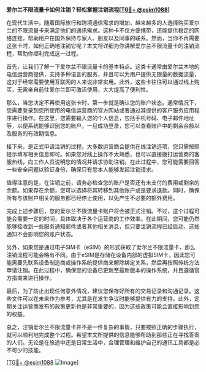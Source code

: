 **爱尔兰不限流量卡如何注销？轻松掌握注销流程[[TG💪+ @esim1088](https://t.me/s/esim1088)]**

在现代生活中，随着国际旅行和跨境通信需求的增加，越来越多的人选择购买爱尔兰的不限流量卡来满足他们的通讯需求。这种卡不仅方便携带，还能提供稳定的网络连接，帮助用户在国外保持与家人、朋友以及同事的联系。然而，当你不再需要这张卡时，如何正确地注销它呢？本文将详细为你讲解爱尔兰不限流量卡的注销流程，帮助你顺利完成这一过程。

首先，让我们了解一下爱尔兰不限流量卡的基本特点。这类卡通常由爱尔兰本地的电信运营商提供，支持多种语言的服务，并且可以为用户提供无限量的数据流量，这对于经常需要使用互联网的人来说非常实用。此外，这些卡往往可以通过线上购买，无需亲自前往爱尔兰即可激活使用，大大提高了便利性。

那么，当您决定不再使用这张卡时，第一步就是确认您的账户状态。通常情况下，您需要登录到您所使用的电信运营商的官方网站或者通过其提供的客户服务应用程序进行操作。在这里，您需要输入您的个人信息，包括手机号码、电子邮件地址等，以便系统能够识别您的账户。一旦成功登录，您可以查看账户中的剩余余额以及服务的有效期信息。

接下来，是正式申请注销的过程。大多数运营商会提供在线注销选项，您只需按照提示填写相关信息即可。如果您对线上操作不太熟悉，也可以直接拨打运营商的客服热线，向工作人员说明您的情况并请求协助注销。在此过程中，您可能需要回答一些安全问题以验证身份，确保只有您本人能够发起注销请求。

值得注意的是，在注销之前，请务必检查您的账户是否还有未支付的费用或剩余的余额。如果存在余额，您可以选择将其转移到其他账户或是要求退款。同时，确保所有与该账户相关的服务都已经停止使用，以免产生不必要的额外费用。

完成上述步骤后，您的爱尔兰不限流量卡账户将会被正式注销。不过，这个过程可能会需要一定的时间，具体取决于各个运营商的工作效率。在此期间，您可能仍然能够接收到一些服务通知邮件或者其他相关消息，但只要注销流程已经启动，这些通知不会影响您的账户状态。

另外，如果您是通过电子SIM卡（eSIM）的形式获取了爱尔兰不限流量卡，那么注销流程可能会略有不同。由于eSIM是存储在设备内部的虚拟SIM卡，因此您可能需要先联系设备制造商或操作系统提供商来解除绑定关系，然后再按照传统方法申请注销。在此过程中，确保您的设备已更新至最新版本的操作系统，并且遵循官方指南来进行操作。

最后，为了防止出现任何意外情况，建议您保存好所有的交易记录和沟通记录。这些文件可以在未来作为参考，尤其是在发生争议时能够提供有力的支持。此外，定期关注运营商发布的政策更新也是非常重要的，因为这些政策可能会直接影响到您的权益。

总之，注销爱尔兰不限流量卡并不是一件复杂的事情，只要按照正确的步骤执行，就可以顺利地完成整个过程。希望本文所提供的信息能够帮助到那些正在寻找答案的人们。无论是在旅途中还是日常生活中，合理管理和维护自己的通讯工具都是必不可少的技能。

[[TG💪+ @esim1088](https://t.me/s/esim1088) ![Image](https://i.postimg.cc/4NQfJmqS/Snipaste-2025-05-13-00-14-12.png)]